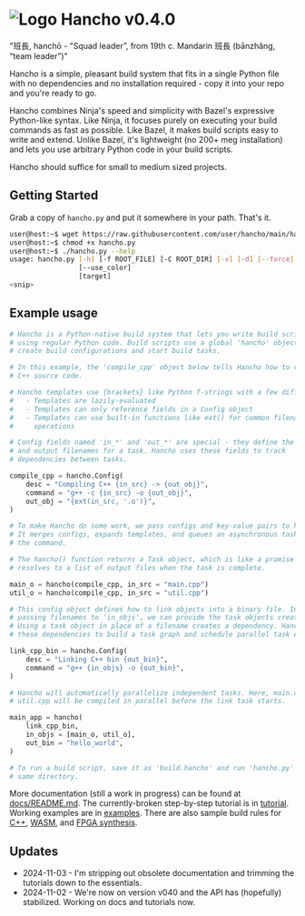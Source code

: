 # ![Logo](assets/hancho_small.png) Hancho v0.4.0

"班長, hanchō - "Squad leader”, from 19th c. Mandarin 班長 (bānzhǎng, “team leader”)"

Hancho is a simple, pleasant build system that fits in a single Python file with no dependencies and no installation required - copy it into your repo and you're ready to go.

Hancho combines Ninja's speed and simplicity with Bazel's expressive Python-like syntax. Like Ninja, it focuses purely on executing your build commands as fast as possible. Like Bazel, it makes build scripts easy to write and extend. Unlike Bazel, it's lightweight (no 200+ meg installation) and lets you use arbitrary Python code in your build scripts.

Hancho should suffice for small to medium sized projects.

## Getting Started

Grab a copy of ```hancho.py``` and put it somewhere in your path. That's it.

``` bash
user@host:~$ wget https://raw.githubusercontent.com/user/hancho/main/hancho.py
user@host:~$ chmod +x hancho.py
user@host:~$ ./hancho.py --help
usage: hancho.py [-h] [-f ROOT_FILE] [-C ROOT_DIR] [-v] [-d] [--force] [--trace] [-j JOBS] [-q] [-n] [-s]
                 [--use_color]
                 [target]
<snip>
```

## Example usage

```py
# Hancho is a Python-native build system that lets you write build scripts
# using regular Python code. Build scripts use a global 'hancho' object to
# create build configurations and start build tasks.

# In this example, the 'compile_cpp' object below tells Hancho how to compile
# C++ source code.

# Hancho templates use {brackets} like Python f-strings with a few differences:
#   - Templates are lazily-evaluated
#   - Templates can only reference fields in a Config object
#   - Templates can use built-in functions like ext() for common filename
#     operations

# Config fields named 'in_*' and 'out_*' are special - they define the input
# and output filenames for a task. Hancho uses these fields to track
# dependencies between tasks.

compile_cpp = hancho.Config(
    desc = "Compiling C++ {in_src} -> {out_obj}",
    command = "g++ -c {in_src} -o {out_obj}",
    out_obj = "{ext(in_src, '.o')}",
)

# To make Hancho do some work, we pass configs and key-value pairs to hancho().
# It merges configs, expands templates, and queues an asynchronous task to run
# the command.

# The hancho() function returns a Task object, which is like a promise that
# resolves to a list of output files when the task is complete.

main_o = hancho(compile_cpp, in_src = "main.cpp")
util_o = hancho(compile_cpp, in_src = "util.cpp")

# This config object defines how to link objects into a binary file. Instead of
# passing filenames to 'in_objs', we can provide the task objects created above.
# Using a task object in place of a filename creates a dependency. Hancho uses
# these dependencies to build a task graph and schedule parallel task execution.

link_cpp_bin = hancho.Config(
    desc = "Linking C++ bin {out_bin}",
    command = "g++ {in_objs} -o {out_bin}",
)

# Hancho will automatically parallelize independent tasks. Here, main.cpp and
# util.cpp will be compiled in parallel before the link task starts.

main_app = hancho(
    link_cpp_bin,
    in_objs = [main_o, util_o],
    out_bin = "hello_world",
)

# To run a build script, save it as 'build.hancho' and run 'hancho.py' in the
# same directory.
```

More documentation (still a work in progress) can be found at [docs/README.md](docs/README.md). The currently-broken step-by-step tutorial is in [tutorial](tutorial). Working examples are in [examples](examples). There are also sample build rules for [C++](base_rules.hancho), [WASM](wasm_rules.hancho), and [FPGA synthesis](fpga_rules.hancho).

## Updates
 - 2024-11-03 - I'm stripping out obsolete documentation and trimming the tutorials down to the essentials.
 - 2024-11-02 - We're now on version v040 and the API has (hopefully) stabilized. Working on docs and tutorials now.
